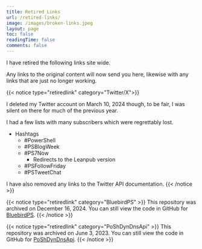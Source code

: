 ```yaml
---
title: Retired Links
url: /retired-links/
image: /images/broken-links.jpeg
layout: page
toc: false
readingTime: false
comments: false
---
```


I have retired the following links site wide.

Any links to the original content will now send you here, likewise with any links that are just no longer working.

{{< notice type="retiredlink" category="Twitter/X">}}

I deleted my Twitter account on March 10, 2024 though, to be fair, I was silent on there for much of the previous year.

I had a few lists with many subscribers which were regrettably lost.

- Hashtags
  - #PowerShell
  - #PSBlogWeek
  - #PS7Now
    - Redirects to the Leanpub version
  - #PSFollowFriday
  - #PSTweetChat

I have also removed any links to the Twitter API documentation.
{{< /notice >}}

{{< notice type="retiredlink" category="BluebirdPS" >}}
This repository was archived on December 16, 2024.
You can still view the code in GitHub for [BluebirdPS](https://github.com/thedavecarroll/BluebirdPS).
{{< /notice >}}

{{< notice type="retiredlink" category="PoShDynDnsApi" >}}
This repository was archived on June 3, 2023.
You can still view the code in GitHub for [PoShDynDnsApi](https://github.com/thedavecarroll/PoShDynDnsApi).
{{< /notice >}}
